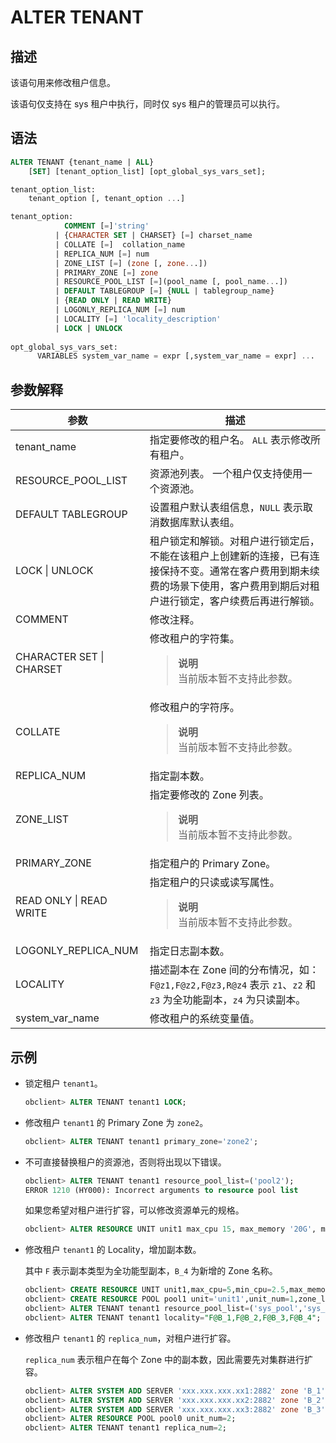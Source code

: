 # ALTER TENANT

## 描述

该语句用来修改租户信息。

该语句仅支持在 sys 租户中执行，同时仅 sys 租户的管理员可以执行。

## 语法

```sql
ALTER TENANT {tenant_name | ALL}
    [SET] [tenant_option_list] [opt_global_sys_vars_set];

tenant_option_list:
    tenant_option [, tenant_option ...]

tenant_option:
            COMMENT [=]'string' 
          | {CHARACTER SET | CHARSET} [=] charset_name 
          | COLLATE [=]  collation_name 
          | REPLICA_NUM [=] num 
          | ZONE_LIST [=] (zone [, zone...]) 
          | PRIMARY_ZONE [=] zone 
          | RESOURCE_POOL_LIST [=](pool_name [, pool_name...]) 
          | DEFAULT TABLEGROUP [=] {NULL | tablegroup_name}
          | {READ ONLY | READ WRITE}
          | LOGONLY_REPLICA_NUM [=] num
          | LOCALITY [=] 'locality_description'
          | LOCK | UNLOCK
      
opt_global_sys_vars_set:
      VARIABLES system_var_name = expr [,system_var_name = expr] ...
```

## 参数解释

|          **参数**          |                                        **描述**                                         |
|--------------------------|---------------------------------------------------------------------------------------|
| tenant_name              | 指定要修改的租户名。 `ALL` 表示修改所有租户。                                            |
| RESOURCE_POOL_LIST       | 资源池列表。 一个租户仅支持使用一个资源池。                                                |
| DEFAULT TABLEGROUP       | 设置租户默认表组信息，`NULL` 表示取消数据库默认表组。                                                        |
| LOCK \| UNLOCK           | 租户锁定和解锁。对租户进行锁定后，不能在该租户上创建新的连接，已有连接保持不变。通常在客户费用到期未续费的场景下使用，客户费用到期后对租户进行锁定，客户续费后再进行解锁。 |
| COMMENT                  | 修改注释。                                                                                 |
| CHARACTER SET \| CHARSET | 修改租户的字符集。<blockquote> **说明** </br> 当前版本暂不支持此参数。</blockquote>                        |
| COLLATE                  | 修改租户的字符序。<blockquote> **说明**</br>  当前版本暂不支持此参数。   </blockquote>                      |
| REPLICA_NUM              | 指定副本数。                                                                                |
| ZONE_LIST                | 指定要修改的 Zone 列表。<blockquote> **说明**</br>  当前版本暂不支持此参数。 </blockquote>                  |
| PRIMARY_ZONE             | 指定租户的 Primary Zone。                                                                   |
| READ ONLY \| READ WRITE  | 指定租户的只读或读写属性。<blockquote>**说明** </br> 当前版本暂不支持此参数。       </blockquote>              |
| LOGONLY_REPLICA_NUM      | 指定日志副本数。                                                                              |
| LOCALITY                 | 描述副本在 Zone 间的分布情况，如：`F@z1,F@z2,F@z3,R@z4` 表示 `z1`、`z2` 和 `z3` 为全功能副本，`z4` 为只读副本。      |
| system_var_name          | 修改租户的系统变量值。                                                                           |

## 示例

* 锁定租户 `tenant1`。

  ```sql
  obclient> ALTER TENANT tenant1 LOCK;
  ```

* 修改租户 `tenant1` 的 Primary Zone 为 `zone2`。

  ```sql
  obclient> ALTER TENANT tenant1 primary_zone='zone2';
  ```

* 不可直接替换租户的资源池，否则将出现以下错误。

  ```sql
  obclient> ALTER TENANT tenant1 resource_pool_list=('pool2');
  ERROR 1210 (HY000): Incorrect arguments to resource pool list
  ```

  如果您希望对租户进行扩容，可以修改资源单元的规格。

  ```sql
  obclient> ALTER RESOURCE UNIT unit1 max_cpu 15, max_memory '20G', max_iops 128,max_disk_size '100G', max_session_num 64, MIN_CPU=10, MIN_MEMORY='10G', MIN_IOPS=128
  ```

* 修改租户 `tenant1` 的 Locality，增加副本数。

  其中 `F` 表示副本类型为全功能型副本，`B_4` 为新增的 Zone 名称。

  ```sql
  obclient> CREATE RESOURCE UNIT unit1,max_cpu=5,min_cpu=2.5,max_memory= 34359738368, min_memory=30064771072, max_iops=10000,min_iops=5000,max_session_num=9223372036854775807,max_disk_size=5301023539200;
  obclient> CREATE RESOURCE POOL pool1 unit='unit1',unit_num=1,zone_list=('B_4');
  obclient> ALTER TENANT tenant1 resource_pool_list=('sys_pool','sys_pool1');
  obclient> ALTER TENANT tenant1 locality="F@B_1,F@B_2,F@B_3,F@B_4";
  ```

* 修改租户 `tenant1` 的 `replica_num`，对租户进行扩容。

  `replica_num` 表示租户在每个 Zone 中的副本数，因此需要先对集群进行扩容。

  ```sql
  obclient> ALTER SYSTEM ADD SERVER 'xxx.xxx.xxx.xx1:2882' zone 'B_1';
  obclient> ALTER SYSTEM ADD SERVER 'xxx.xxx.xxx.xx2:2882' zone 'B_2';
  obclient> ALTER SYSTEM ADD SERVER 'xxx.xxx.xxx.xx3:2882' zone 'B_3';
  obclient> ALTER RESOURCE POOL pool0 unit_num=2;
  obclient> ALTER TENANT tenant1 replica_num=2;
  ```
